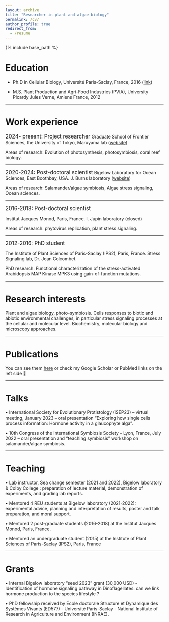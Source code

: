 ```yaml
---
layout: archive
title: "Researcher in plant and algae biology"
permalink: /cv/
author_profile: true
redirect_from:
  - /resume
---
```


{% include base_path %}

Education
======
* Ph.D in Cellular Biology, Université Paris-Saclay, France, 2016 ([link](https://theses.fr/2016SACLE010))
  
* M.S. Plant Production and Agri-Food Industries (PVIA), University Picardy Jules Verne, Amiens France, 2012

  
---

  
Work experience
======
<span style="font-size:1.2em;">2024- present: Project researcher</span>
Graduate School of Frontier Sciences, the University of Tokyo, Maruyama lab ([website](https://purple149824.studio.site/EN/About))

Areas of research: Evolution of photosynthesis, photosymbiosis, coral reef biology.

---

<span style="font-size:1.2em;">2020-2024: Post-doctoral scientist</span>
Bigelow Laboratory for Ocean Sciences, East Boothbay, USA. J. Burns laboratory ([website](https://www.protistsystems.org/))

Areas of research: Salamander/algae symbiosis, Algae stress signaling, Ocean sciences.

---

<span style="font-size:1.2em;">2016-2018: Post-doctoral scientist</span>

Institut Jacques Monod, Paris, France. I. Jupin laboratory (closed)

Areas of research: phytovirus replication, plant stress signaling.

---

<span style="font-size:1.2em;">2012-2016: PhD student</span>

The Institute of Plant Sciences of Paris-Saclay (IPS2), Paris, France. Stress Signaling lab, Dr. Jean Colcombet.

PhD research: Functional characterization of the stress-activated Arabidopsis MAP Kinase MPK3 using
gain-of-function mutations.

---
  
Research interests
======
Plant and algae biology, photo-symbiosis. Cells responses to biotic and abiotic environmental challenges, in particular stress signaling processes at the cellular and molecular level. Biochemistry, molecular biology and microscopy approaches.

---

Publications
======
  You can see them [here](https://bgenot.github.io/publications/) or check my Google Scholar or PubMed links on the left side :scroll:

---
  
Talks
======
 • International Society for Evolutionary Protistology (ISEP23) – virtual meeting, January 2023 –
oral presentation “Exploring how single cells process information: Hormone activity in a
glaucophyte alga”.

• 10th Congress of the International Symbiosis Society – Lyon, France, July 2022 – oral
presentation and “teaching symbiosis” workshop on salamander/algae symbiosis.

---
  
Teaching
======
• Lab instructor, Sea change semester (2021 and 2022), Bigelow laboratory & Colby College :
preparation of lecture material, demonstration of experiments, and grading lab reports.

• Mentored 4 REU students at Bigelow laboratory (2021-2022): experimental advice, planning
and interpretation of results, poster and talk preparation, and moral support.

• Mentored 2 post-graduate students (2016-2018) at the Institut Jacques Monod, Paris, France.

• Mentored an undergraduate student (2015) at the Institute of Plant Sciences of Paris-Saclay
(IPS2), Paris, France

---
  
Grants
======
• Internal Bigelow laboratory “seed 2023” grant (30,000 USD) - Identification of hormone
signaling pathway in Dinoflagellates: can we link hormone production to the species lifestyle ?

• PhD fellowship received by École doctorale Structure et Dynamique des Systèmes Vivants
(ED577) - Université Paris-Saclay - National Institute of Research in Agriculture and
Environment (INRAE).
